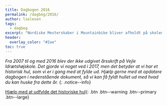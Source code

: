 ```yaml
---
title: Dagbogen 2016
permalink: /dagbog/2016/
author: lsolesen
tags:
  - dagbog
excerpt: "Nordiske Mesterskaber i Mountainbike bliver afholdt på skolen og der kommer ny arbejdstidsbekendtgørelse for højskolelærere."
header:
  overlay_color: "#2ae"
toc: true
---
```


_Fra 2007 til og med 2016 blev der ikke udgivet årsskrift på Vejle Idrætshøjskole. Det gjorde vi noget ved i 2017, men det betyder at vi har et historisk hul, som vi er i gang med at fylde ud. Hjælp gerne med at opdatere dagbogen i nedenstående dokument, så vi kan få fyldt hullet ud med hvad du kan huske fra dette år._
{: .notice--info}

[<i class='fas fa-question'></i> Hjælp med at udfylde det historiske hul](https://docs.google.com/document/d/1ggKGTZZb5imy9Sqkswh6qNeI5h5tRtFoX05tg1TALS8/edit?usp=sharing){: .btn .btn--warning .btn--primary .btn--large}
